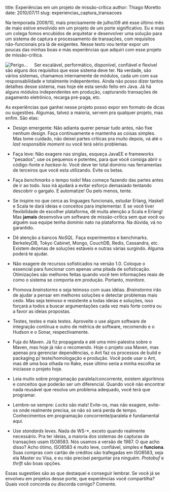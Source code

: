 title: Experiências em um projeto de missão-crítica
author: Thiago Moretto
date: 2010/07/11
slug: experiencias_captura_transacoes


Na temporada 2009/10, mais precisamente de julho/09 até esse último mês de maio estive envolvido em um projeto de um porte significativo. Eu e mais um colega fomos encubidos de arquitetar e desenvolver uma solução para um sistema de captura e processamento de transações, com requisitos não-funcionais pra lá de exigentes. Nesse texto vou tentar expor um poucas das minhas boas e más experiências que adquiri com esse projeto de missão-crítica.

<img align="left" style="margin-right:20px" src="/images/perigo.jpg" alt="Perigo..." />

Ser escalável, performático, disponível, confiável e flexível são alguns dos requisitos que esse sistema deve ter. Na verdade, são vários sistemas, chamamos internamente de módulos, cada um com sua responsabilidade e totalmente indepententes. Ainda não posso dizer tantos detalhes desse sistema, mas hoje ele esta sendo feito em Java. Já há alguns módulos independentes em produção, capturando transações de pagamento eletrônico, recarga pré-paga, etc.

As experiências que ganhei nesse projeto posso expor em formato de dicas ou sugestões. Algumas, talvez a maioria, servem pra qualquer projeto, mas enfim. São elas:

- Design emergente: Não adianta querer pensar tudo antes, não fixe nenhum design. Faça continuamente e mantenha as coisas simples. Mas tome cuidado, não deixei partes críticas pra muito depois, vá até o *last responsible moment* ou você terá sério problemas.

- Faça leve: Não exagere nas singlas, esqueça JavaEE e frameworks "pesados", use os pequenos e potentes, para que você consiga abrir o código-fonte e *hackea-lo*. Você deve ter total dominio nas ferramentas de terceiros que você esta utilizando. Evite os betas.

- Faça *benchmarks* o tempo todo! Mas começe fazendo das partes antes de ir  ao todo. Isso irá ajudará a evitar esforço demasiado tentando descobrir o gargalo. E automatize! Ou pelo menos, tente.

- Se inspire no que cerca as linguages funcionais, estudar Erlang, Haskell e Scala te dará ideias e conceitos para implementar. E se você tiver flexibilidade de escolher plataforma, dê muita atenção a Scala e Erlang! Mas **jamais** desenvolva um software de missão-crítica sem que você ou alguém sua equipe tenha domínio nato na plataforma. Na dúvida, vá no garantido. 

- Dê atenção a bancos *NoSQL*. Faça experimentos e benchmarks. BerkeleyDB, Tokyo Cabinet, Mongo, CouchDB, Redis, Cassandra, etc. Existem dezenas de soluções estáveis e outras várias surgindo. Alguma poderá te ajudar.

- Não exagere de recursos sofisticados na versão 1.0. Coloque o essencial para funcionar com apenas uma pitada de sofisticação. Otimizações são melhores feitas quando você tem informações reais de como o sistema se comporta em produção. Portanto, monitore.

- Promova *brainstorms* e seja teimoso com suas idéias. *Brainstorms* irão de ajudar a pensar em melhores soluções e detectar problemas mais cedo. Mas seja teimoso e resistente a todas ideias e soluções, isso forçará a todos a buscar argumentações cada vez mais forte contra ou a favor as ideias propostas.

- Testes, testes e mais testes. Aproveite o use algum software de integração contínua e outro de métrica de software, recomendo e o Hudson e o Sonar, respectivamente.

- Fuja do Maven. Já fiz propaganda e até uma mini-palestra sobre o Maven, mas hoje já não o recomendo. Hoje o projeto usa Maven, mas apenas pra gerenciar dependências, o Ant faz os processos de build e packaging p/ teste/homologação e produção. Você pode usar o Ant, mas dê uma boa olhada no Rake, esse último seria a minha escolha se iniciasse o projeto hoje.

- Leia muito sobre programação paralela/concorrente, existem algoritmos e conceitos que poderão ser um diferencial. Quando você não encontrar nada reusável que resolva um problema adequado, você terá que programar. 

- Lembre-se sempre: *Locks* são mals! Evite-os, mas não exagere, evite-os onde realmente precisa, se não só será perda de tempo. Conhecimentos em programação concorrente/paralela é fundamental aqui.

- Use *standards* leves. Nada de WS-\*, exceto quando realmente necessário. Pra ter ideias, a maioria dos sistemas de capturas de transações usam ISO8583. Nós usamos a versão de 1987. O que acho disso? Acho ótimo, ISO8583 é muito leve, confiável, simples e **funciona**. Suas compras com cartão de créditos são trafegadas em ISO8583, seja ela Master ou Visa, e eu não precisei perguntar pra ninguém. *Protobuf* e *thrift* são boas opções.

Essas sugestões são as que destaquei e conseguir lembrar. Se você já se envolveu em projetos desse porte, que experiências você compartilha? Quais você concorda ou discorda comigo? Comente.


